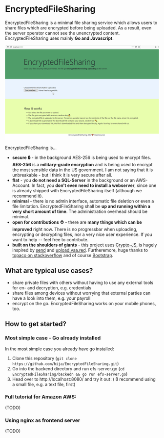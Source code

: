 # EncryptedFileSharing
EncryptedFileSharing is a minimal file sharing service which allows users to share files which are encrypted before being uploaded. As a result, even the server operator cannot see the unencrypted content. EncryptedFileSharing uses mainly **Go and Javascript**.

![Demo of EncryptedFileSharing](docs/efs_demo.gif)

EncryptedFileSharing is...
* **secure 🔒** - in the background AES-256 is being used to encrypt files. **AES-256** is a **military-grade encryption** and is being used to encrypt the most sensible data in the US government. I am not saying that it is unbreakable - but I think it is very secure after all.
* **flat** - you **do not need a SQL-Server** in the background or an AWS-Account. In fact, you **don't even need to install a webserver**, since one is already shipped with EncryptedFileSharing itself (although we recommend it).
* **minimal** - there is no admin interface, automatic file deletion or even a file limitation. EncryptedFileSharing shall be **up and running within a very short amount of time**. The administration overhead should be minimal.
* **open for contributions ⛑** - there are **many things which can be improved** right now. There is no progressbar when uploading, encrypting or decrypting files, nor a very nice user experience. If you want to help -- feel free to contribute.
* **built on the shoulders of giants** - this project uses [Crypto-JS](https://github.com/brix/crypto-js), is hugely inspired by [send](https://github.com/mozilla/send) and [upload.vaa.red](https://upload.vaa.red/). Furtheremore, huge thanks to [topaco on stackoverflow](https://stackoverflow.com/a/60550134) and of course [Bootstrap](https://getbootstrap.com/).

## What are typical use cases?
* share private files with others without having to use any external tools for en- and decryption, e.g. credentials
* share files among devices without worrying that external parties can have a look into them, e.g. your payroll
* encrypt on the go. EncryptedFileSharing works on your mobile phones, too.

## How to get started?
### Most simple case - Go already installed
In the most simple case you already have go installed:

1. Clone this repository (`git clone https://github.com/hija/EncryptedFileSharing.git`)
2. Go into the backend directory and run efs-server.go (`cd EncryptedFileSharing/backedn && go run efs-server.go`)
3. Head over to http://localhost:8080/ and try it out :) (I recommend using a small file, e.g. a text file, first)


### Full tutorial for Amazon AWS:
(TODO)

### Using nginx as frontend server
(TODO)
